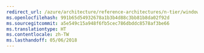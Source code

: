 ```yaml
---
redirect_url: /azure/architecture/reference-architectures/n-tier/windows-vm
ms.openlocfilehash: 991b65d54932678a1b3b4d88c3bb81b8da02f92d
ms.sourcegitcommit: a5e549c15a948f6fb5cec786dbddc8578af3be66
ms.translationtype: HT
ms.contentlocale: zh-TW
ms.lasthandoff: 05/06/2018
---
```


